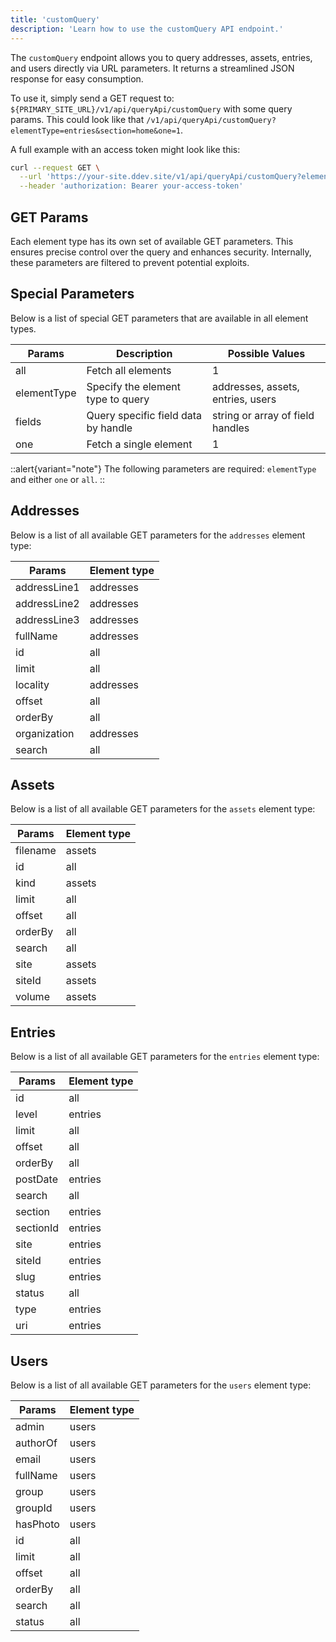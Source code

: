 ```yaml
---
title: 'customQuery'
description: 'Learn how to use the customQuery API endpoint.'
---
```


The `customQuery` endpoint allows you to query addresses, assets, entries, and users directly via URL parameters. It returns a streamlined JSON response for easy consumption.

To use it, simply send a GET request to: `${PRIMARY_SITE_URL}/v1/api/queryApi/customQuery` with some query params. This could look like that
`/v1/api/queryApi/customQuery?elementType=entries&section=home&one=1`.

A full example with an access token might look like this: 

```bash
curl --request GET \
  --url 'https://your-site.ddev.site/v1/api/queryApi/customQuery?elementType=entries&section=home&one=1' \
  --header 'authorization: Bearer your-access-token'
```

## GET Params

Each element type has its own set of available GET parameters. This ensures precise control over the query and enhances security. Internally, these parameters are filtered to prevent potential exploits.

## Special Parameters

Below is a list of special GET parameters that are available in all element types.

| Params      | Description                           | Possible Values                      |
|-------------|---------------------------------------|--------------------------------------|
| all         | Fetch all elements                    | 1                                    |
| elementType | Specify the element type to query     | addresses, assets, entries, users    |
| fields      | Query specific field data by handle   | string or array of field handles     |
| one         | Fetch a single element                | 1                                    |

::alert{variant="note"}
 The following parameters are required: `elementType` and either `one` or `all`.
::

## Addresses

Below is a list of all available GET parameters for the `addresses` element type:

| Params        | Element type      |
|---------------|-----------|
| addressLine1  | addresses |
| addressLine2  | addresses |
| addressLine3  | addresses |
| fullName      | addresses |
| id            | all       |
| limit         | all       |
| locality      | addresses |
| offset        | all       |
| orderBy       | all       |
| organization  | addresses |
| search        | all       |

## Assets

Below is a list of all available GET parameters for the `assets` element type:

| Params   | Element type    |
|----------|---------|
| filename | assets  |
| id       | all     |
| kind     | assets  |
| limit    | all     |
| offset   | all     |
| orderBy  | all     |
| search   | all     |
| site     | assets  |
| siteId   | assets  |
| volume   | assets  |

## Entries

Below is a list of all available GET parameters for the `entries` element type:

| Params   | Element type     |
|----------|----------|
| id       | all      |
| level    | entries  |
| limit    | all      |
| offset   | all      |
| orderBy  | all      |
| postDate | entries  |
| search   | all      |
| section  | entries  |
| sectionId| entries  |
| site     | entries  |
| siteId   | entries  |
| slug     | entries  |
| status   | all      |
| type     | entries  |
| uri      | entries  |

## Users

Below is a list of all available GET parameters for the `users` element type:

| Params    | Element type   |
|-----------|--------|
| admin     | users  |
| authorOf  | users  |
| email     | users  |
| fullName  | users  |
| group     | users  |
| groupId   | users  |
| hasPhoto  | users  |
| id        | all    |
| limit     | all    |
| offset    | all    |
| orderBy   | all    |
| search    | all    |
| status    | all    |
